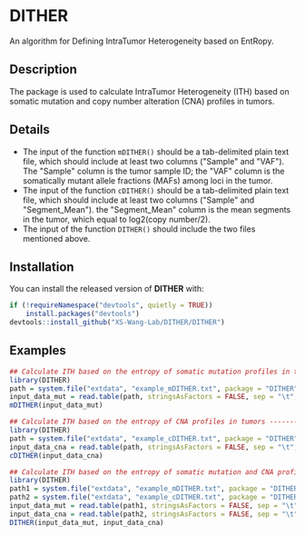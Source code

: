 # DITHER
An algorithm for Defining IntraTumor Heterogeneity based on EntRopy.
## Description
The package is used to calculate IntraTumor Heterogeneity (ITH) based on somatic mutation and copy number alteration (CNA) profiles in tumors.
## Details
- The input of the function ```mDITHER()``` should be a tab-delimited plain text file, which should include at least two columns ("Sample" and "VAF"). The "Sample" column is the tumor sample ID; the "VAF" column is the somatically mutant allele fractions (MAFs) among loci in the tumor.
- The input of the function ```cDITHER()``` should be a tab-delimited plain text file, which should include at least two columns ("Sample" and "Segment_Mean"). the "Segment_Mean" column is the mean segments in the tumor, which equal to log2(copy number/2).
- The input of the function ```DITHER()``` should include the two files mentioned above.
## Installation

You can install the released version of **DITHER** with:
```r
if (!requireNamespace("devtools", quietly = TRUE))
    install.packages("devtools")
devtools::install_github("XS-Wang-Lab/DITHER/DITHER")
```
## Examples
```r
## Calculate ITH based on the entropy of somatic mutation profiles in tumors ----------
library(DITHER)
path = system.file("extdata", "example_mDITHER.txt", package = "DITHER", mustWork = TRUE)
input_data_mut = read.table(path, stringsAsFactors = FALSE, sep = "\t", header = TRUE, quote = "")
mDITHER(input_data_mut)
```

```r
## Calculate ITH based on the entropy of CNA profiles in tumors ----------
library(DITHER)
path = system.file("extdata", "example_cDITHER.txt", package = "DITHER", mustWork = TRUE)
input_data_cna = read.table(path, stringsAsFactors = FALSE, sep = "\t", header = TRUE, quote = "")
cDITHER(input_data_cna)
```

```r
## Calculate ITH based on the entropy of somatic mutation and CNA profiles in tumors ----------
library(DITHER)
path1 = system.file("extdata", "example_mDITHER.txt", package = "DITHER", mustWork = TRUE)
path2 = system.file("extdata", "example_cDITHER.txt", package = "DITHER", mustWork = TRUE)
input_data_mut = read.table(path1, stringsAsFactors = FALSE, sep = "\t", header = TRUE, quote = "")
input_data_cna = read.table(path2, stringsAsFactors = FALSE, sep = "\t", header = TRUE, quote = "")
DITHER(input_data_mut, input_data_cna)
```

